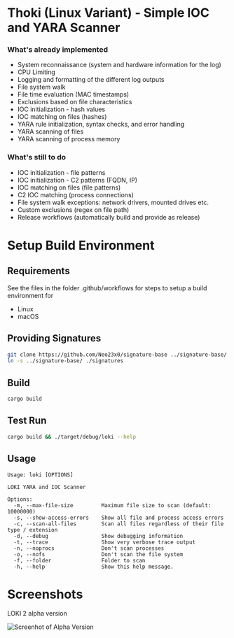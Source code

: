 # Thoki (Linux Variant) - Simple IOC and YARA Scanner


### What's already implemented

- System reconnaissance (system and hardware information for the log)
- CPU Limiting
- Logging and formatting of the different log outputs
- File system walk
- File time evaluation (MAC timestamps)
- Exclusions based on file characteristics
- IOC initialization - hash values
- IOC matching on files (hashes)
- YARA rule initialization, syntax checks, and error handling
- YARA scanning of files
- YARA scanning of process memory 

### What's still to do

- IOC initialization - file patterns
- IOC initialization - C2 patterns (FQDN, IP)
- IOC matching on files (file patterns)
- C2 IOC matching (process connections)
- File system walk exceptions: network drivers, mounted drives etc.
- Custom exclusions (regex on file path)
- Release workflows (automatically build and provide as release)

# Setup Build Environment

## Requirements

See the files in the folder .github/workflows for steps to setup a build environment for 

- Linux
- macOS

## Providing Signatures 

```bash
git clone https://github.com/Neo23x0/signature-base ../signature-base/
ln -s ../signature-base/ ./signatures
```

## Build

```bash
cargo build
```

## Test Run

```bash
cargo build && ./target/debug/loki --help
```

## Usage

```
Usage: loki [OPTIONS]

LOKI YARA and IOC Scanner

Options:
  -m, --max-file-size         Maximum file size to scan (default: 10000000)
  -s, --show-access-errors    Show all file and process access errors
  -c, --scan-all-files        Scan all files regardless of their file type / extension
  -d, --debug                 Show debugging information
  -t, --trace                 Show very verbose trace output
  -n, --noprocs               Don't scan processes
  -o, --nofs                  Don't scan the file system
  -f, --folder                Folder to scan
  -h, --help                  Show this help message.
```

# Screenshots

LOKI 2 alpha version

![Screenhot of Alpha Version](/screens/screen-alpha.png)
